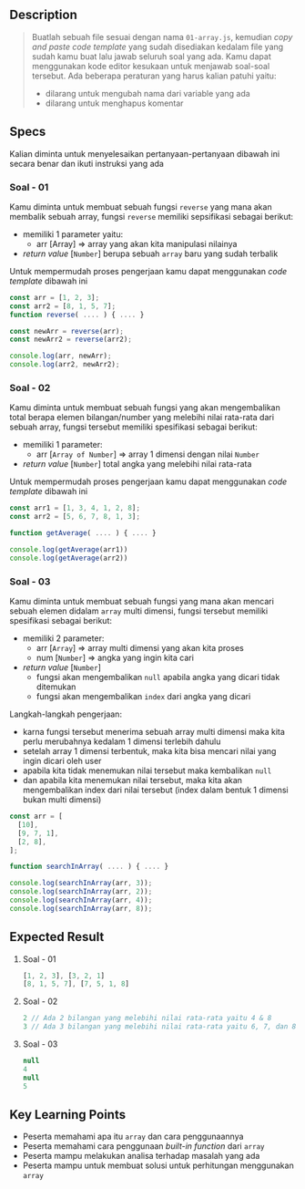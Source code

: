## Description
> Buatlah sebuah file sesuai dengan nama `01-array.js`, kemudian *copy and paste code template* yang sudah disediakan kedalam file yang sudah kamu buat lalu jawab seluruh soal yang ada. Kamu dapat menggunakan kode editor kesukaan untuk menjawab soal-soal tersebut. Ada beberapa peraturan yang harus kalian patuhi yaitu:
> - dilarang untuk mengubah nama dari variable yang ada
> - dilarang untuk menghapus komentar

## Specs
Kalian diminta untuk menyelesaikan pertanyaan-pertanyaan dibawah ini secara benar dan ikuti instruksi yang ada

### Soal - 01
Kamu diminta untuk membuat sebuah fungsi `reverse` yang mana akan membalik sebuah array, fungsi `reverse` memiliki sepsifikasi sebagai berikut:
- memiliki 1 parameter yaitu:
   - arr [Array] => array yang akan kita manipulasi nilainya
- *return value* [`Number`] berupa sebuah `array` baru yang sudah terbalik

Untuk mempermudah proses pengerjaan kamu dapat menggunakan *code template* dibawah ini
```Javascript
const arr = [1, 2, 3];
const arr2 = [8, 1, 5, 7];
function reverse( .... ) { .... }

const newArr = reverse(arr);
const newArr2 = reverse(arr2);

console.log(arr, newArr);
console.log(arr2, newArr2);
```

### Soal - 02
Kamu diminta untuk membuat sebuah fungsi yang akan mengembalikan total berapa elemen bilangan/number yang melebihi nilai rata-rata dari sebuah array, fungsi tersebut memiliki spesifikasi sebagai berikut:

- memiliki 1 parameter:
  - arr [`Array of Number`] => array 1 dimensi dengan nilai `Number`
- *return value* [`Number`] total angka yang melebihi nilai rata-rata

Untuk mempermudah proses pengerjaan kamu dapat menggunakan *code template* dibawah ini

```Javascript
const arr1 = [1, 3, 4, 1, 2, 8];
const arr2 = [5, 6, 7, 8, 1, 3];

function getAverage( .... ) { .... }

console.log(getAverage(arr1))
console.log(getAverage(arr2))
```


### Soal - 03
Kamu diminta untuk membuat sebuah fungsi yang mana akan mencari sebuah elemen didalam `array` multi dimensi, fungsi tersebut memiliki spesifikasi sebagai berikut:
- memiliki 2 parameter:
  - arr [`Array`] => array multi dimensi yang akan kita proses
  - num [`Number`] => angka yang ingin kita cari
- *return value* [`Number`]
  - fungsi akan mengembalikan `null` apabila angka yang dicari tidak ditemukan
  - fungsi akan mengembalikan `index` dari angka yang dicari

Langkah-langkah pengerjaan:
- karna fungsi tersebut menerima sebuah array multi dimensi maka kita perlu merubahnya kedalam 1 dimensi terlebih dahulu
- setelah array 1 dimensi terbentuk, maka kita bisa mencari nilai yang ingin dicari oleh user
- apabila kita tidak menemukan nilai tersebut maka kembalikan `null`
- dan apabila kita menemukan nilai tersebut, maka kita akan mengembalikan index dari nilai tersebut (index dalam bentuk 1 dimensi bukan multi dimensi)

```Javascript
const arr = [
  [10],
  [9, 7, 1],
  [2, 8],
];

function searchInArray( .... ) { .... }

console.log(searchInArray(arr, 3));
console.log(searchInArray(arr, 2));
console.log(searchInArray(arr, 4));
console.log(searchInArray(arr, 8));
```
## Expected Result
1. Soal - 01
    ```Javascript
    [1, 2, 3], [3, 2, 1]
    [8, 1, 5, 7], [7, 5, 1, 8]
    ```
2. Soal - 02
    ```Javascript
    2 // Ada 2 bilangan yang melebihi nilai rata-rata yaitu 4 & 8
    3 // Ada 3 bilangan yang melebihi nilai rata-rata yaitu 6, 7, dan 8
    ```
3. Soal - 03
    ```Javascript
    null
    4
    null
    5
    ```

## Key Learning Points
- Peserta memahami apa itu `array` dan cara penggunaannya
- Peserta memahami cara penggunaan *built-in function* dari `array`
- Peserta mampu melakukan analisa terhadap masalah yang ada
- Peserta mampu untuk membuat solusi untuk perhitungan menggunakan `array`